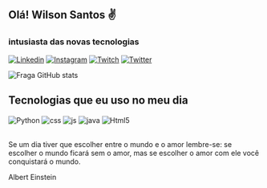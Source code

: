 ## Olá! Wilson Santos ✌
### intusiasta das novas tecnologias


[![Linkedin](https://img.shields.io/badge/LinkedIn-0077B5?style=for-the-badge&logo=linkedin&logoColor=white)](https://www.linkedin.com/in/wilson-santos-550326220/)
[![Instagram](https://img.shields.io/badge/Instagram-E4405F?style=for-the-badge&logo=instagram&logoColor=white)](https://www.instagram.com/will0_90/)
[![Twitch](https://img.shields.io/badge/Twitch-9146FF?style=for-the-badge&logo=twitch&logoColor=white)](https://www.twitch.tv/muk0n)
[![Twitter](https://img.shields.io/badge/Twitter-1DA1F2?style=for-the-badge&logo=twitter&logoColor=white)](https://twitter.com/mukon20)

![Fraga GitHub stats](https://github-readme-stats.vercel.app/api?username=Mukon1&show_icons=true&theme=dracula&count_private=true)

## Tecnologias que eu uso no meu dia

<div style="display: inline_block">
  <img align="center" alt="Python" src="https://img.shields.io/badge/Python-3776AB?style=for-the-badge&logo=python&logoColor=white" />
  <img align="center" alt="css" src="https://img.shields.io/badge/CSS3-1572B6?style=for-the-badge&logo=css3&logoColor=white" />
  <img align="center" alt="js" src="https://img.shields.io/badge/JavaScript-F7DF1E?style=for-the-badge&logo=javascript&logoColor=black" />
  <img align="center" alt="java" src="https://img.shields.io/badge/Java-ED8B00?style=for-the-badge&logo=java&logoColor=white" />
 <img align="center" alt="Html5" src="https://img.shields.io/badge/HTML5-E34F26?style=for-the-badge&logo=html5&logoColor=white" />
  
</div><br/>

Se um dia tiver que escolher entre o mundo e o amor lembre-se: se escolher o mundo ficará sem o amor, mas se escolher o amor com ele você conquistará o mundo.

Albert Einstein




